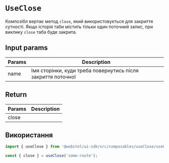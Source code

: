 # `UseClose`

Композібл вертає метод `close`, який використовується для закриття сутності.
Якщо історія таби містить тільки один поточний запис, при виклику `close` таба буде закрита.

## Input params

| Params | Description                                                  |
|--------|--------------------------------------------------------------|
| name   | Імя сторінки, куди треба повернутись після закриття поточної |

## Return

| Params | Description |
|--------|-------------|
| close  |             |

## Використання

```js
import { useClose } from '@webitel/ui-sdk/src/composables/useClose/useClose.js';

const { close } = useClose('some-route');

```

